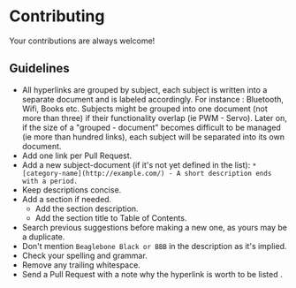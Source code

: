 # Contributing

Your contributions are always welcome!

## Guidelines

* All hyperlinks are grouped by subject, each subject is written into a separate document and is labeled accordingly. For instance : Bluetooth, Wifi, Books etc. Subjects might be grouped into one document (not more than three) if their functionality overlap (ie PWM - Servo). Later on, if the size of a "grouped - document" becomes difficult to be managed (ie more than hundred links), each subject will be separated into its own document.
* Add one link per Pull Request.
* Add a new subject-document (if it's not yet defined in the list): `* [category-name](http://example.com/) - A short description ends with a period.`
* Keep descriptions concise.
* Add a section if needed.
    * Add the section description.
    * Add the section title to Table of Contents.
* Search previous suggestions before making a new one, as yours may be a duplicate.
* Don't mention `Beaglebone Black or BBB` in the description as it's implied.
* Check your spelling and grammar.
* Remove any trailing whitespace.
* Send a Pull Request with a note why the hyperlink is worth to be listed .
